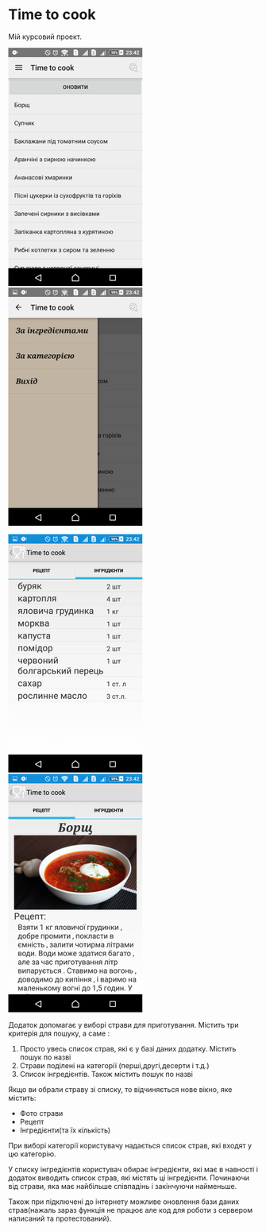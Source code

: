 Time to cook
=============
Мій курсовий проект.

![Image alt](https://github.com/IvanKalabanan/Kursova/raw/With_refresh//s1.png)
![Image alt](https://github.com/IvanKalabanan/Kursova/raw/With_refresh//s4.png)

![Image alt](https://github.com/IvanKalabanan/Kursova/raw/With_refresh//s3.png)
![Image alt](https://github.com/IvanKalabanan/Kursova/raw/With_refresh//s2.png)

Додаток допомагає у виборі страви для приготування. 
Містить три критерія для пошуку, а саме :
1. Просто увесь список страв, які є у базі даних додатку. Містить пошук по назві
2. Страви поділені на категорії (перші,другі,десерти і т.д.)
3. Список інгредієнтів. Також містить пошук по назві

Якщо ви обрали страву зі списку, то відчиняється нове вікно, яке містить:
* Фото страви
* Рецепт
* Інгредієнти(та їх кількість)

При виборі категорії користувачу надається список страв, які входят у цю категорію.

У списку інгредієнтів користувач обирає інгредієнти, які має в навності і додаток виводить список страв, які містять ці інгредієнти.
Починаючи від страви, яка має найбільше співпадінь і закінчуючи найменьше.

Також при підключені до інтернету можливе оновлення бази даних страв(нажаль зараз функція не працює але код для роботи з сервером написаний та протестований).

